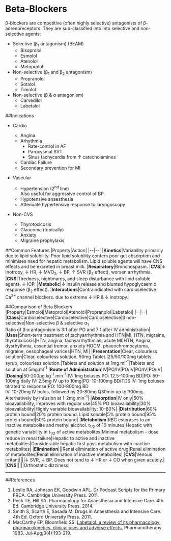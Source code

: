 # Beta-Blockers

β-blockers are competitive (often highly selective) antagonists of β-adrenoreceptors. They are sub-classified into into selective and non-selective agents:
* Selective (β<sub>1</sub> antagonism) (BEAM)
    * Bisoprolol
    * Esmolol
    * Atenolol
    * Metoprolol
* Non-selective (β<sub>1</sub> and β<sub>2</sub> antagonism)
    * Propranolol
    * Sotalol
    * Timolol
* Non-selective (β & α antagonism)
    * Carvedilol
    * Labetalol


##Indications
* Cardio
    * Angina
    * Arhythmia
        * Rate-control in AF
        * Paroxysmal SVT
        * Sinus tachycardia from ↑ catecholamines
    * Cardiac Failure
    * Secondary prevention for MI


* Vascular
    * Hypertension (2<sup>nd</sup> line)  
    Also useful for aggressive control of BP.
    * Hypotensive anaesthesia
    * Attenuate hypertensive response to laryngoscopy


* Non-CVS
    * Thyrotoxicosis
    * Glaucoma (topically)
    * Anxiety
    * Migraine prophylaxis



##Common Features
|Property|Action|
|--|--|
|**Kinetics**|Variability primarily due to lipid solubility. Poor lipid solubility confers poor gut absorption and minimises need for hepatic metabolism. Lipid soluble agents will have CNS effects and be excreted in breast milk.
|**Respiratory**|Bronchospasm.
|**CVS**|↓ Inotropy, ↓ HR, ↓ MVO<sub>2</sub>, ↓ BP, ↑ SVR (β<sub>2</sub> effect), worsen arrhythmia.
|**CNS**|Tiredness, nightmares, and sleep disturbance with lipid soluble agents. ↓ IOP.
|**Metabolic**|↓ Insulin release and blunted hypoglycaemic response (β<sub>2</sub> effect).
|**Interactions**|Contraindicated with cardioselective Ca<sup>2+</sup> channel blockers. due to extreme ↓ HR & ↓ inotropy.|

##Comparison of Beta Blockers
|Property|Esmolol|Metoprolol|Atenolol|Propranolol|Labetalol|
|--|--|
|**Class**|Cardioselective|Cardioselective|Cardioselective|β non-selective|Non-selective β & selective α<sub>1</sub> <br> Ratio of β:α antagonism is 3:1 after PO and 7:1 after IV administration|
|**Uses**|Short-term treatment of tachyarrhythmia and HTN|MI, HTN, migraine, thyrotoxicosis|HTN, angina, tachyarrhythmias, acute MI|HTN, Angina, dysrhythmia, essential tremor, anxiety HOCM, phaeochromocytoma, migraine, oesophageal varices|HTN, MI|
|**Presentation**|Clear, colourless solution|Clear, colourless solution, 50mg Tablet.|25/50/100mg tablets, syrup, colourless solution.|Tablets and solution at 1mg.ml<sup>-1</sup>|Tablets and solution at 5mg.ml<sup>-1</sup>
|**Route of Administration**|IV|PO/IV|PO/IV|PO/IV|PO/IV|
|**Dosing**|50-200μg.kg<sup>-1</sup>.min<sup>-1</sup>|IV: 1mg boluses PO: 12.5-100mg BD|PO: 50-100mg daily IV: 2.5mg IV up to 10mg|PO: 10-100mg BD/TDS IV: 1mg boluses titrated to response|PO: 100-800mg BD<br> IV: 10-20mg IV bolus, followed by 20-80mg Q30min up to 300mg. Alternatively by infusion at 1-2mg.min<sup>-1</sup>|
|**Absorption**|IV only|50% bioavailability, improves with regular use|45% PO bioavailability|30% bioavailability|Highly variable bioavailability: 10-80%|
|**Distribution**|60% protein bound|20% protein bound. Lipid soluble|5% protein bound|95% protein bound|50% protein bound|
|**Metabolism**|RBC esterases to an inactive metabolite and methyl alcohol. t<sub>1/2</sub> of 10 minutes|Hepatic with genetic variability in t<sub>1/2</sub> of active metabolites|Minimal metabolism - dose reduce in renal failure|Hepatic to active and inactive metabolites|Considerable hepatic first pass metabolism with inactive metabolites|
|**Elimination**|||Renal elimination of active drug|Renal elimination of metabolites|Renal elimination of inactive metabolites|
|**CVS**|Venous irritant||||↓ SVR, ↓ BP. Does not tend to ↓ HR or ↓ CO when given acutely.|
|**CNS**|||||Orthostatic dizziness|

---
##References
1. Leslie RA, Johnson EK, Goodwin APL. Dr Podcast Scripts for the Primary FRCA. Cambridge University Press. 2011.
2. Peck TE, Hill SA. Pharmacology for Anaesthesia and Intensive Care. 4th Ed. Cambridge University Press. 2014.  
3. Smith S, Scarth E, Sasada M. Drugs in Anaesthesia and Intensive Care. 4th Ed. Oxford University Press. 2011.
4. MacCarthy EP, Bloomfield SS. [Labetalol: a review of its pharmacology, pharmacokinetics, clinical uses and adverse effects.](https://www.ncbi.nlm.nih.gov/pubmed/6310529) Pharmacotherapy. 1983. Jul-Aug;3(4):193-219.
